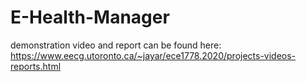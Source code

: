 # E-Health-Manager

demonstration video and report can be found here: https://www.eecg.utoronto.ca/~jayar/ece1778.2020/projects-videos-reports.html
